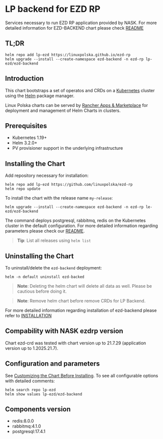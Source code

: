 <!--- app-name: ezd-backend -->
# LP backend for EZD RP 

Services necessary to run EZD RP application provided by NASK. 
For more detailed information for EZD-BACKEND chart please check [README](https://github.com/linuxpolska/ezd-rp/blob/main/README.md)

## TL;DR

```console
helm repo add lp-ezd https://linuxpolska.github.io/ezd-rp
helm upgrade --install --create-namespace ezd-backend -n ezd-rp lp-ezd/ezd-backend
```

## Introduction

This chart bootstraps a set of operatos and CRDs on a [Kubernetes](https://kubernetes.io) cluster using the [Helm](https://helm.sh) package manager.

Linux Polska charts can be served by [Rancher Apps & Marketplace](https://ranchermanager.docs.rancher.com/pages-for-subheaders/helm-charts-in-rancher) for deployment and management of Helm Charts in clusters.

## Prerequisites

- Kubernetes 1.19+
- Helm 3.2.0+
- PV provisioner support in the underlying infrastructure

## Installing the Chart

Add repository necessary for installation:

```console
helm repo add lp-ezd https://github.com/linuxpolska/ezd-rp
helm repo update
```

To install the chart with the release name `my-release`:

```console
helm upgrade --install --create-namespace ezd-backend -n ezd-rp le-ezd/ezd-backend
```

The command deploys postgresql, rabbitmq, redis on the Kubernetes cluster in the default configuration. For more detailed information regarding parameters please check our [README](https://github.com/linuxpolska/ezd-rp/blob/main/README.md).

> **Tip**: List all releases using `helm list`

## Uninstalling the Chart

To uninstall/delete the `ezd-backend` deployment:

```console
helm -n default uninstall ezd-backed
```

> **Note**: Deleting the helm chart will delete all data as well. Please be cautious before doing it.

> **Note**: Remove helm chart before remove CRDs for LP Backend.

For more detailed information regarding installation of ezd-backend please refer to [INSTALLATION](https://github.com/linuxpolska/ezd-rp/blob/main/INSTALLATION.md)

## Compability with NASK ezdrp version

Chart ezd-crd was tested with chart version up to 21.7.29 (application version up to 1.2025.21.7).

## Configuration and parameters

See [Customizing the Chart Before Installing](https://helm.sh/docs/intro/using_helm/#customizing-the-chart-before-installing). To see all configurable options with detailed comments:

```console
helm search repo lp-ezd
helm show values lp-ezd/ezd-backend
```

## Components version
- redis:8.0.0
- rabbitmq:4.1.0
- postgresql:17.4.1
